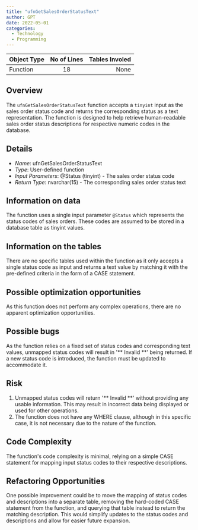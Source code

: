 ```yaml
---
title: "ufnGetSalesOrderStatusText"
author: GPT
date: 2022-05-01
categories:
  - Technology
  - Programming
---
```


| Object Type   |       No of Lines      |  Tables Involed |
|----------|:-------------:|------:|
| Function |  18 | None |


## Overview
The `ufnGetSalesOrderStatusText` function accepts a `tinyint` input as the sales order status code and returns the corresponding status as a text representation. The function is designed to help retrieve human-readable sales order status descriptions for respective numeric codes in the database.

## Details
- *Name*: ufnGetSalesOrderStatusText
- *Type*: User-defined function
- *Input Parameters*: @Status (tinyint) - The sales order status code
- *Return Type*: nvarchar(15) - The corresponding sales order status text

## Information on data
The function uses a single input parameter `@Status` which represents the status codes of sales orders. These codes are assumed to be stored in a database table as tinyint values.

## Information on the tables
There are no specific tables used within the function as it only accepts a single status code as input and returns a text value by matching it with the pre-defined criteria in the form of a CASE statement.

## Possible optimization opportunities
As this function does not perform any complex operations, there are no apparent optimization opportunities.

## Possible bugs
As the function relies on a fixed set of status codes and corresponding text values, unmapped status codes will result in '** Invalid **' being returned. If a new status code is introduced, the function must be updated to accommodate it.

## Risk
1. Unmapped status codes will return '** Invalid **' without providing any usable information. This may result in incorrect data being displayed or used for other operations.
2. The function does not have any WHERE clause, although in this specific case, it is not necessary due to the nature of the function.

## Code Complexity
The function's code complexity is minimal, relying on a simple CASE statement for mapping input status codes to their respective descriptions.

## Refactoring Opportunities
One possible improvement could be to move the mapping of status codes and descriptions into a separate table, removing the hard-coded CASE statement from the function, and querying that table instead to return the matching description. This would simplify updates to the status codes and descriptions and allow for easier future expansion.